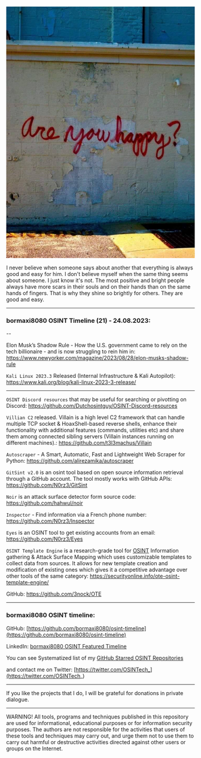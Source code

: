 ![alt text](img/21.jpg)

I never believe when someone says about another that everything is always good and easy for him. I don't believe myself when the same thing seems about someone. I just know it's not. The most positive and bright people always have more scars in their souls and on their hands than on the same hands of fingers. That is why they shine so brightly for others. They are good and easy.

----
### bormaxi8080 OSINT Timeline (21) - 24.08.2023:

--

Elon Musk’s Shadow Rule - How the U.S. government came to rely on the tech billionaire - and is now struggling to rein him in: https://www.newyorker.com/magazine/2023/08/28/elon-musks-shadow-rule

```Kali Linux 2023.3``` Released (Internal Infrastructure & Kali Autopilot): https://www.kali.org/blog/kali-linux-2023-3-release/

----

```OSINT Discord resources``` that may be useful for searching or pivotting on Discord: https://github.com/Dutchosintguy/OSINT-Discord-resources

```Villian C2``` released. Villain is a high level C2 framework that can handle multiple TCP socket & HoaxShell-based reverse shells, enhance their functionality with additional features (commands, utilities etc) and share them among connected sibling servers (Villain instances running on different machines).: https://github.com/t3l3machus/Villain

```Autoscraper``` - A Smart, Automatic, Fast and Lightweight Web Scraper for Python: https://github.com/alirezamika/autoscraper

```GitSint v2.0``` is an osint tool based on open source information retrieval through a GitHub  account. The tool mostly works with GitHub APIs: https://github.com/N0rz3/GitSint

```Noir``` is an attack surface detector form source code: https://github.com/hahwul/noir

```Inspector``` - Find information via a French phone number: https://github.com/N0rz3/Inspector

```Eyes``` is an OSINT tool to get existing accounts from an email: https://github.com/N0rz3/Eyes

```OSINT Template Engine``` is a research-grade tool for [OSINT](https://securityonline.info/phoneinfoga/) Information gathering & Attack Surface Mapping which uses customizable templates to collect data from sources. It allows for new template creation and modification of existing ones which gives it a competitive advantage over other tools of the same category: https://securityonline.info/ote-osint-template-engine/

GitHub: https://github.com/3nock/OTE

----
### bormaxi8080 OSINT timeline:

GitHub: [https://github.com/bormaxi8080/osint-timeline](https://github.com/bormaxi8080/osint-timeline)

LinkedIn: [bormaxi8080 OSINT Featured Timeline](https://www.linkedin.com/in/osintech/details/featured/)

You can see Systematized list of my [GitHub Starred OSINT Repositories](https://github.com/bormaxi8080/osint-repos-list)

and contact me on Twitter: [https://twitter.com/OSINTech_](https://twitter.com/OSINTech_)

----

If you like the projects that I do, I will be grateful for donations in private dialogue.

----

WARNING! All tools, programs and techniques published in this repository are used for informational, educational purposes or for information security purposes. The authors are not responsible for the activities that users of these tools and techniques may carry out, and urge them not to use them to carry out harmful or destructive activities directed against other users or groups on the Internet.